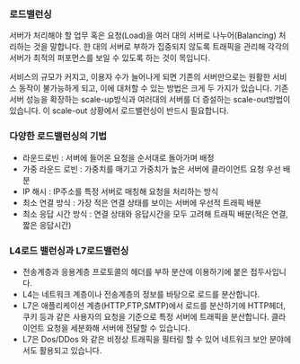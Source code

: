 ### 로드밸런싱

서버가 처리해야 할 업무 혹은 요청(Load)을 여러 대의 서버로 나누어(Balancing) 처리하는 것을 말합니다. 한 대의 서버로 부하가 집중되지 않도록 트래픽을 관리해 각각의 서버가 최적의 퍼포먼스를 보일 수 있도록 하는 것이 목입니다.

서비스의 규모가 커지고, 이용자 수가 늘어나게 되면 기존의 서버만으로는 원활한 서비스 동작이 불가능하게 되고, 이에 대처할 수 있는 방법은 크게 두 가지가 있습니다.
기존 서버 성능을 확장하는 scale-up방식과 여러대의 서버를 더 증설하는 scale-out방법이 있습니다.
이 scale-out 상황에서 로드밸런싱이 반드시 필요합니다.

### 다양한 로드밸런싱의 기법

- 라운드로빈 : 서버에 들어온 요청을 순서대로 돌아가며 배정
- 가중 라운드 로빈 : 가중치를 매기고 가중치가 높은 서버에 클라이언트 요청 우선 배분
- IP 해시 : IP주소를 특정 서버로 매칭해 요청을 처리하는 방식
- 최소 연결 방식 : 가장 적은 연결 상태를 보이는 서버에 우선적 트래픽 배분
- 최소 응답 시간 방식 : 연결 상태와 응답시간을 모두 고려해 트래픽 배분(적은 연결, 짧은 응답시간)

### L4로드 밸런싱과 L7로드밸런싱

- 전송계층과 응용계층 프로토콜의 헤더를 부하 분산에 이용하기에 붙은 접두사입니다.
- L4는 네트워크 계층이나 전송계층의 정보를 바탕으로 로드를 분산합니다.
- L7은 애플리케이션 계층(HTTP,FTP,SMTP)에서 로드를 분산하기에 HTTP헤더, 쿠키 등과 같은 사용자의 요청을 기준으로 특정 서버에 트래픽을 분산합니다. 클라이언트 요청을 세분화해 서버에 전달할 수 있습니다.
- L7은 Dos/DDos 와 같은 비정상 트래픽을 필터링 할 수 있어 네트워크 보안 분야에서도 활용되고 있습니다.
